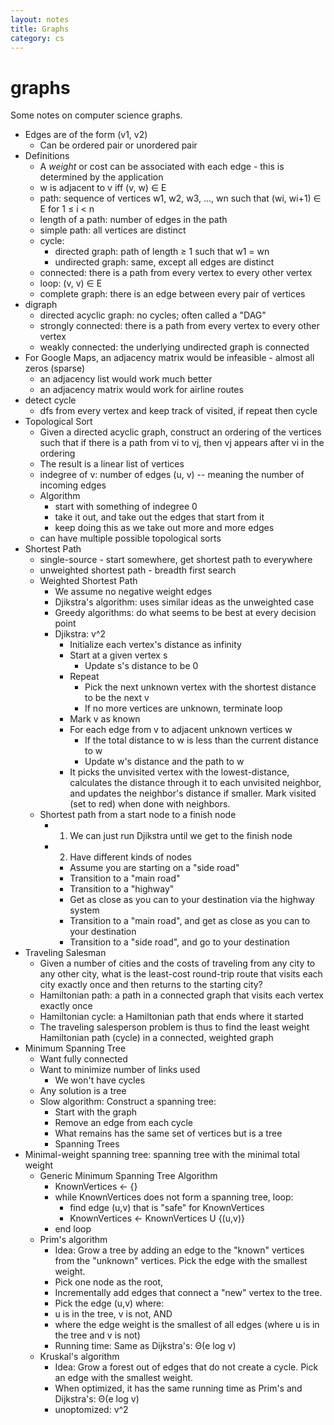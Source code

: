 ```yaml
---
layout: notes
title: Graphs
category: cs
---
```


#  graphs

Some notes on computer science graphs.

- Edges are of the form (v1, v2)
    - Can be ordered pair or unordered pair
- Definitions
    - A *weight* or cost can be associated with each edge - this is determined by the application
    - w is adjacent to v iff (v, w) $\in$ E
    - path: sequence of vertices w1, w2, w3, ..., wn such that (wi, wi+1) ∈ E for 1 ≤ i < n
    - length of a path: number of edges in the path
    - simple path: all vertices are distinct
    - cycle:
        - directed graph: path of length $\geq$ 1 such that w1 = wn
        - undirected graph: same, except all edges are distinct
    - connected: there is a path from every vertex to every other vertex
    - loop: (v, v) $\in$ E
    - complete graph: there is an edge between every pair of vertices
- digraph
    - directed acyclic graph: no cycles; often called a "DAG"
    - strongly connected: there is a path from every vertex to every other vertex
    - weakly connected: the underlying undirected graph is connected
- For Google Maps, an adjacency matrix would be infeasible - almost all zeros (sparse)
    - an adjacency list would work much better
    - an adjacency matrix would work for airline routes
- detect cycle
  - dfs from every vertex and keep track of visited, if repeat then cycle
- Topological Sort
    - Given a directed acyclic graph, construct an ordering of the vertices such that if there is a path from vi to vj, then vj appears after vi in the ordering
    - The result is a linear list of vertices
    - indegree of v: number of edges (u, v) -- meaning the number of incoming edges
    - Algorithm
        - start with something of indegree 0
        - take it out, and take out the edges that start from it
        - keep doing this as we take out more and more edges
    - can have multiple possible topological sorts
- Shortest Path
    - single-source - start somewhere, get shortest path to everywhere
    - unweighted shortest path - breadth first search
    - Weighted Shortest Path
        - We assume no negative weight edges
        - Djikstra's algorithm: uses similar ideas as the unweighted case
        - Greedy algorithms: do what seems to be best at every decision point
        - Djikstra: v^2
            - Initialize each vertex's distance as infinity
            - Start at a given vertex s
                - Update s's distance to be 0
            - Repeat
                - Pick the next unknown vertex with the shortest distance to be the next v
                - If no more vertices are unknown, terminate loop
            - Mark v as known
            - For each edge from v to adjacent unknown vertices w
                - If the total distance to w is less than the current distance to w
                - Update w's distance and the path to w
            - It picks the unvisited vertex with the lowest-distance, calculates the distance through it to each unvisited neighbor, and updates the neighbor's distance if smaller. Mark visited (set to red) when done with neighbors.
    - Shortest path from a start node to a finish node
        - 1. We can just run Djikstra until we get to the finish node
        - 2. Have different kinds of nodes
            - Assume you are starting on a "side road"
            - Transition to a "main road"
            - Transition to a "highway"
            - Get as close as you can to your destination via the highway system
            - Transition to a "main road", and get as close as you can to your destination
            - Transition to a "side road", and go to your destination
- Traveling Salesman
    - Given a number of cities and the costs of traveling from any city to any other city, what is the least-cost round-trip route that visits each city exactly once and then returns to the starting city?
    - Hamiltonian path: a path in a connected graph that visits each vertex exactly once
    - Hamiltonian cycle: a Hamiltonian path that ends where it started
    - The traveling salesperson problem is thus to find the least weight Hamiltonian path (cycle) in a connected, weighted graph
- Minimum Spanning Tree
    - Want fully connected
    - Want to minimize number of links used
        - We won't have cycles
    - Any solution is a tree
    - Slow algorithm: Construct a spanning tree:
        - Start with the graph
        - Remove an edge from each cycle
        - What remains has the same set of vertices but is a tree
        - Spanning Trees
- Minimal-weight spanning tree: spanning tree with the minimal total weight
    - Generic Minimum Spanning Tree Algorithm
        - KnownVertices <- {}
        - while KnownVertices does not form a spanning tree, loop:
            - find edge (u,v) that is "safe" for KnownVertices
            - KnownVertices <- KnownVertices U {(u,v)}
        - end loop
    - Prim's algorithm
        - Idea: Grow a tree by adding an edge to the "known" vertices from the "unknown" vertices. Pick the edge with the smallest weight.
        - Pick one node as the root,
        - Incrementally add edges that connect a "new" vertex to the tree.
        - Pick the edge (u,v) where:
        - u is in the tree, v is not, AND
        - where the edge weight is the smallest of all edges (where u is in the tree and v is not)
        - Running time: Same as Dijkstra's: Θ(e log v)
    - Kruskal's algorithm
        - Idea: Grow a forest out of edges that do not create a cycle. Pick an edge with the smallest weight.
        - When optimized, it has the same running time as Prim's and Dijkstra's: Θ(e log v)
        - unoptomized: v^2